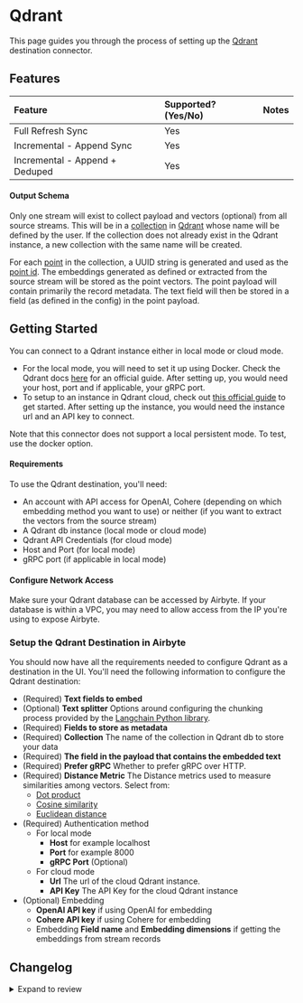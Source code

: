 # Qdrant

This page guides you through the process of setting up the [Qdrant](https://qdrant.tech/documentation/) destination connector.

## Features

| Feature                        | Supported?\(Yes/No\) | Notes |
| :----------------------------- | :------------------- | :---- |
| Full Refresh Sync              | Yes                  |       |
| Incremental - Append Sync      | Yes                  |       |
| Incremental - Append + Deduped | Yes                  |       |

#### Output Schema

Only one stream will exist to collect payload and vectors (optional) from all source streams. This will be in a [collection](https://qdrant.tech/documentation/concepts/collections/) in [Qdrant](https://qdrant.tech/documentation/) whose name will be defined by the user. If the collection does not already exist in the Qdrant instance, a new collection with the same name will be created.

For each [point](https://qdrant.tech/documentation/concepts/points/) in the collection, a UUID string is generated and used as the [point id](https://qdrant.tech/documentation/concepts/points/#point-ids). The embeddings generated as defined or extracted from the source stream will be stored as the point vectors. The point payload will contain primarily the record metadata. The text field will then be stored in a field (as defined in the config) in the point payload.

## Getting Started

You can connect to a Qdrant instance either in local mode or cloud mode.

- For the local mode, you will need to set it up using Docker. Check the Qdrant docs [here](https://qdrant.tech/documentation/guides/installation/#docker) for an official guide. After setting up, you would need your host, port and if applicable, your gRPC port.
- To setup to an instance in Qdrant cloud, check out [this official guide](https://qdrant.tech/documentation/cloud/) to get started. After setting up the instance, you would need the instance url and an API key to connect.

Note that this connector does not support a local persistent mode. To test, use the docker option.

#### Requirements

To use the Qdrant destination, you'll need:

- An account with API access for OpenAI, Cohere (depending on which embedding method you want to use) or neither (if you want to extract the vectors from the source stream)
- A Qdrant db instance (local mode or cloud mode)
- Qdrant API Credentials (for cloud mode)
- Host and Port (for local mode)
- gRPC port (if applicable in local mode)

#### Configure Network Access

Make sure your Qdrant database can be accessed by Airbyte. If your database is within a VPC, you may need to allow access from the IP you're using to expose Airbyte.

### Setup the Qdrant Destination in Airbyte

You should now have all the requirements needed to configure Qdrant as a destination in the UI. You'll need the following information to configure the Qdrant destination:

- (Required) **Text fields to embed**
- (Optional) **Text splitter** Options around configuring the chunking process provided by the [Langchain Python library](https://python.langchain.com/docs/get_started/introduction).
- (Required) **Fields to store as metadata**
- (Required) **Collection** The name of the collection in Qdrant db to store your data
- (Required) **The field in the payload that contains the embedded text**
- (Required) **Prefer gRPC** Whether to prefer gRPC over HTTP.
- (Required) **Distance Metric** The Distance metrics used to measure similarities among vectors. Select from:
  - [Dot product](https://en.wikipedia.org/wiki/Dot_product)
  - [Cosine similarity](https://en.wikipedia.org/wiki/Cosine_similarity)
  - [Euclidean distance](https://en.wikipedia.org/wiki/Euclidean_distance)
- (Required) Authentication method
  - For local mode
    - **Host** for example localhost
    - **Port** for example 8000
    - **gRPC Port** (Optional)
  - For cloud mode
    - **Url** The url of the cloud Qdrant instance.
    - **API Key** The API Key for the cloud Qdrant instance
- (Optional) Embedding
  - **OpenAI API key** if using OpenAI for embedding
  - **Cohere API key** if using Cohere for embedding
  - Embedding **Field name** and **Embedding dimensions** if getting the embeddings from stream records

## Changelog

<details>
  <summary>Expand to review</summary>

| Version | Date       | Pull Request                                              | Subject                                                                  |
| :------ | :--------- | :-------------------------------------------------------- | :----------------------------------------------------------------------- |
| 0.1.26 | 2025-01-11 | [51232](https://github.com/airbytehq/airbyte/pull/51232) | Update dependencies |
| 0.1.25 | 2025-01-04 | [50917](https://github.com/airbytehq/airbyte/pull/50917) | Update dependencies |
| 0.1.24 | 2024-12-28 | [50459](https://github.com/airbytehq/airbyte/pull/50459) | Update dependencies |
| 0.1.23 | 2024-12-21 | [50222](https://github.com/airbytehq/airbyte/pull/50222) | Update dependencies |
| 0.1.22 | 2024-12-14 | [49290](https://github.com/airbytehq/airbyte/pull/49290) | Update dependencies |
| 0.1.21 | 2024-11-25 | [48641](https://github.com/airbytehq/airbyte/pull/48641) | Update dependencies |
| 0.1.20 | 2024-11-04 | [48191](https://github.com/airbytehq/airbyte/pull/48191) | Update dependencies |
| 0.1.19 | 2024-10-29 | [47757](https://github.com/airbytehq/airbyte/pull/47757) | Update dependencies |
| 0.1.18 | 2024-10-28 | [47621](https://github.com/airbytehq/airbyte/pull/47621) | Update dependencies |
| 0.1.17 | 2024-10-28 | [47054](https://github.com/airbytehq/airbyte/pull/47054) | Update dependencies |
| 0.1.16 | 2024-10-12 | [46774](https://github.com/airbytehq/airbyte/pull/46774) | Update dependencies |
| 0.1.15 | 2024-10-05 | [46417](https://github.com/airbytehq/airbyte/pull/46417) | Update dependencies |
| 0.1.14 | 2024-09-28 | [46137](https://github.com/airbytehq/airbyte/pull/46137) | Update dependencies |
| 0.1.13 | 2024-09-21 | [45830](https://github.com/airbytehq/airbyte/pull/45830) | Update dependencies |
| 0.1.12 | 2024-09-14 | [45526](https://github.com/airbytehq/airbyte/pull/45526) | Update dependencies |
| 0.1.11 | 2024-09-07 | [45217](https://github.com/airbytehq/airbyte/pull/45217) | Update dependencies |
| 0.1.10 | 2024-08-31 | [44678](https://github.com/airbytehq/airbyte/pull/44678) | Update dependencies |
| 0.1.9 | 2024-08-17 | [44293](https://github.com/airbytehq/airbyte/pull/44293) | Update dependencies |
| 0.1.8 | 2024-08-12 | [43744](https://github.com/airbytehq/airbyte/pull/43744) | Update dependencies |
| 0.1.7 | 2024-08-10 | [43529](https://github.com/airbytehq/airbyte/pull/43529) | Update dependencies |
| 0.1.6 | 2024-08-03 | [43219](https://github.com/airbytehq/airbyte/pull/43219) | Update dependencies |
| 0.1.5 | 2024-07-27 | [42620](https://github.com/airbytehq/airbyte/pull/42620) | Update dependencies |
| 0.1.4 | 2024-07-20 | [42384](https://github.com/airbytehq/airbyte/pull/42384) | Update dependencies |
| 0.1.3 | 2024-07-13 | [41919](https://github.com/airbytehq/airbyte/pull/41919) | Update dependencies |
| 0.1.2 | 2024-07-10 | [41530](https://github.com/airbytehq/airbyte/pull/41530) | Update dependencies |
| 0.1.1 | 2024-07-09 | [41096](https://github.com/airbytehq/airbyte/pull/41096) | Update dependencies |
| 0.1.0 | 2024-06-27 | [41020](https://github.com/airbytehq/airbyte/pull/41020) | Update to Airbyte CDK 2.3 and qdrant-client 1.10 |
| 0.0.13 | 2024-06-27 | [40215](https://github.com/airbytehq/airbyte/pull/40215) | Replaced deprecated AirbyteLogger with logging.Logger |
| 0.0.12 | 2024-06-06 | [39172](https://github.com/airbytehq/airbyte/pull/39172) | [autopull] Upgrade base image to v1.2.2 |
| 0.0.11  | 2024-04-15 | [#37333](https://github.com/airbytehq/airbyte/pull/37333) | Updated CDK and pytest versions to fix security vulnerabilities          |
| 0.0.10  | 2023-12-11 | [#33303](https://github.com/airbytehq/airbyte/pull/33303) | Fix bug with embedding special tokens                                    |
| 0.0.9   | 2023-12-01 | [#32697](https://github.com/airbytehq/airbyte/pull/32697) | Allow omitting raw text                                                  |
| 0.0.8   | 2023-11-29 | [#32608](https://github.com/airbytehq/airbyte/pull/32608) | Support deleting records for CDC sources and fix spec schema             |
| 0.0.7   | 2023-11-13 | [#32357](https://github.com/airbytehq/airbyte/pull/32357) | Improve spec schema                                                      |
| 0.0.6   | 2023-10-23 | [#31563](https://github.com/airbytehq/airbyte/pull/31563) | Add field mapping option                                                 |
| 0.0.5   | 2023-10-15 | [#31329](https://github.com/airbytehq/airbyte/pull/31329) | Add OpenAI-compatible embedder option                                    |
| 0.0.4   | 2023-10-04 | [#31075](https://github.com/airbytehq/airbyte/pull/31075) | Fix OpenAI embedder batch size                                           |
| 0.0.3   | 2023-09-29 | [#30820](https://github.com/airbytehq/airbyte/pull/30820) | Update CDK                                                               |
| 0.0.2   | 2023-09-25 | [#30689](https://github.com/airbytehq/airbyte/pull/30689) | Update CDK to support Azure OpenAI embeddings and text splitting options |
| 0.0.1   | 2023-09-22 | [#30332](https://github.com/airbytehq/airbyte/pull/30332) | 🎉 New Destination: Qdrant (Vector Database)                             |

</details>
